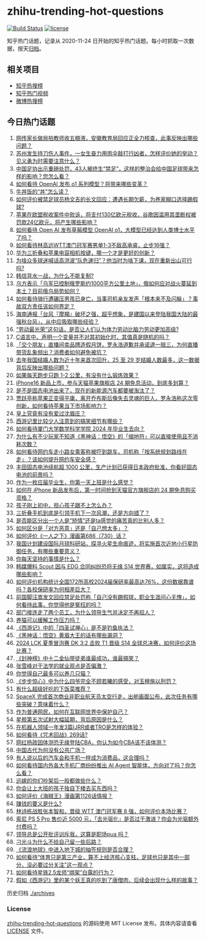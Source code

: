 # zhihu-trending-hot-questions

[![Build Status](https://github.com/justjavac/zhihu-trending-hot-questions/workflows/ci/badge.svg?branch=master)](https://github.com/justjavac/zhihu-trending-hot-questions/actions)
[![license](https://img.shields.io/github/license/justjavac/zhihu-trending-hot-questions)](https://github.com/justjavac/zhihu-trending-hot-questions/blob/master/LICENSE)

知乎热门话题，记录从 2020-11-24
日开始的知乎热门话题。每小时抓取一次数据，按天[归档](./archives)。

## 相关项目

- [知乎热搜榜](https://github.com/justjavac/zhihu-trending-top-search)
- [知乎热门视频](https://github.com/justjavac/zhihu-trending-hot-video)
- [微博热搜榜](https://github.com/justjavac/weibo-trending-hot-search)

## 今日热门话题

<!-- BEGIN -->
<!-- 最后更新时间 Fri Sep 13 2024 09:43:13 GMT+0800 (China Standard Time) -->

1. [网传家长做局拍教师收五粮液，安徽教育局回应正全力核查，此事反映出哪些问题？](https://www.zhihu.com/question/666882810)
1. [苏州发生持刀伤人事件，一女生奋力用雨伞敲打行凶者，怎样评价她的举动？见义勇为时需要注意什么？](https://www.zhihu.com/question/666946470)
1. [中国足协出示重磅处罚，43人被终生“禁足”，这样的整治会给中国足球带来怎样的影响？您怎么看？](https://www.zhihu.com/question/666767913)
1. [如何看待 OpenAI 发布 o1 系列模型？将带来哪些变革？](https://www.zhihu.com/question/666991594)
1. [牛丼饭的“丼”怎么读？](https://www.zhihu.com/question/263677987)
1. [如何评价被禁足球员杨文吉的长文回应：遭遇长期欠薪，为养家糊口选择踢假球?](https://www.zhihu.com/question/666981511)
1. [苹果在欧盟税收案件中败诉，将支付130亿欧元税收，谷歌因滥用其垄断权被罚款24亿欧元，将产生哪些影响？](https://www.zhihu.com/question/666758608)
1. [如何看待 Open AI 发布草莓模型 OpenAI o1，大模型已经达到人类博士水平了吗？](https://www.zhihu.com/question/666992324)
1. [如何看待林高远WTT澳门冠军赛男单1-3不敌高承睿，止步16强？](https://www.zhihu.com/question/666945047)
1. [华为三折叠和苹果电容相机按键，哪一个才是更好的创新？](https://www.zhihu.com/question/666840531)
1. [为啥众多球迷喊话高洪波“队危速归”？他当时为啥下课，现在重新出山可行吗?](https://www.zhihu.com/question/666934386)
1. [韩信背水一战，为什么不能复制?](https://www.zhihu.com/question/629634487)
1. [乌方表示「乌军已控制俄罗斯约1000平方公里土地」，俄如何应对战火蔓延到本土？目前俄乌局势如何？](https://www.zhihu.com/question/664154822)
1. [如何看待骑行遭碾压男孩已身亡，当事司机亲友发声「根本来不及闪躲」？事故双方责任该如何界定？](https://www.zhihu.com/question/664201157)
1. [海南通报「台风『摩羯』破坏之强，超乎想象，是建国以来登陆我国大陆的最强秋台风」，从中应吸取哪些经验？](https://www.zhihu.com/question/666532234)
1. [“劳动最光荣”这句话，是否让人们认为体力劳动比脑力劳动更加高级?](https://www.zhihu.com/question/339781837)
1. [C语言中，声明一个变量并不对其初始化时，其值真是随机的吗？](https://www.zhihu.com/question/666552311)
1. [「交个朋友」直播间卖品牌造假月饼，罗永浩道歉并承诺退一赔三，为何直播带货乱象频出？消费者如何避免被坑？](https://www.zhihu.com/question/666871337)
1. [去年我国结婚人数为近十年来首次回升，25 至 29 岁结婚人数最多，这一数据背后反映出哪些问题？](https://www.zhihu.com/question/666920661)
1. [如果每天跑步只跑 1-2 公里，有没有什么锻炼效果？](https://www.zhihu.com/question/666286790)
1. [iPhone16 新品上市，参与天猫苹果旗舰店 24 期免息活动，到底多划算？](https://www.zhihu.com/question/666389846)
1. [是不是固态电池出来了，现在的新能源汽车都要被淘汰了？](https://www.zhihu.com/question/666396834)
1. [贾跃亭称苹果正变得平庸，离开乔布斯后像失去灵魂的巨人，罗永浩称这次零创新，如何看待苹果当下市场影响力？](https://www.zhihu.com/question/666867159)
1. [皇上究竟有没有爱过沈眉庄？](https://www.zhihu.com/question/412004367)
1. [西游记里比较少人注意到的搞笑细节有哪些？](https://www.zhihu.com/question/356627427)
1. [如何看待厦门大学数学科学学院 2024 年毕业生去向？](https://www.zhihu.com/question/666296682)
1. [为什么有不少玩家不知道《黑神话：悟空》的「缩地符」可以直接使用且不消耗次数？](https://www.zhihu.com/question/666933178)
1. [如何看待网约车走小路女乘客称被吓到跳车，司机称「按系统规划路线在走」？该如何提升网约车安全感？](https://www.zhihu.com/question/666923066)
1. [丰田固态电池续航超 1000 公里，生产计划已获得日本政府批准，你看好固态电池的前景吗？](https://www.zhihu.com/question/666677797)
1. [作为一枚应届毕业生，你第一天上班是什么感觉？](https://www.zhihu.com/question/23031681)
1. [如何在 iPhone 新品发布后，第一时间抢到天猫官方旗舰店的 24 期免息购买资格？](https://www.zhihu.com/question/666389868)
1. [孩子刚上初中，担心孩子跟不上怎么办？](https://www.zhihu.com/question/665738020)
1. [三折叠手机到底是引领手机下一次风潮，还是方向错了？](https://www.zhihu.com/question/666844684)
1. [是否能区分出一个人是“矫情”还是ta感觉的痛苦真的比别人多？](https://www.zhihu.com/question/272003923)
1. [如何区分是「对方恶意」还是「自己想太多」？](https://www.zhihu.com/question/666830350)
1. [如何评价《一人之下》漫画第686（730）话？](https://www.zhihu.com/question/666851958)
1. [我国计划建设国际月球科研站，探寻火星生命痕迹，将实施首次近地小行星防御任务，有哪些重要意义？](https://www.zhihu.com/question/666530634)
1. [你每天坚持的事情是什么？](https://www.zhihu.com/question/661994966)
1. [韩媒爆料 Scout 因与 EDG 合同纠纷恐将无缘 S14 世界赛，如属实，这将造成哪些影响？](https://www.zhihu.com/question/666972601)
1. [如何评价机构统计全国172所高校2024届保研率最高达76%，这份数据靠谱吗？各校保研率为何相差巨大？](https://www.zhihu.com/question/666831617)
1. [前国脚汪嵩发文回应禁足处罚称「自己没有踢假球，职业生涯问心无愧」，如何看待此事，你觉得他是冤枉的吗？](https://www.zhihu.com/question/666877878)
1. [部门接连走了两个员工，为什么领导生气并决定不再招人？](https://www.zhihu.com/question/666898514)
1. [养猫可以缓解工作压力吗？](https://www.zhihu.com/question/666589556)
1. [《西游记》中的「四圣试禅心」是不是钓鱼执法？](https://www.zhihu.com/question/666079081)
1. [《黑神话：悟空》黄眉大王的话有哪些漏洞？](https://www.zhihu.com/question/665112509)
1. [2024 LCK 夏季冒泡赛 DK 3:2 击败 T1 晋级 S14 全球总决赛，如何评价这场比赛？](https://www.zhihu.com/question/666949856)
1. [《封神榜》中十二金仙带徒弟谁最成功，谁最搞笑？](https://www.zhihu.com/question/644642804)
1. [张雪峰对于法学的就业观点是否偏激？](https://www.zhihu.com/question/654880090)
1. [你觉得自己最多可以养几只猫？](https://www.zhihu.com/question/666287242)
1. [《步步惊心》中为什么四爷完全不顾若曦的感受，对玉檀施以刑罚？](https://www.zhihu.com/question/666613705)
1. [有什么超级好吃的下饭菜推荐？](https://www.zhihu.com/question/665768862)
1. [SpaceX 完成首次商业非职业航天员太空行走，出舱画面公布，此次任务有哪些突破？意味着什么？](https://www.zhihu.com/question/666919965)
1. [作为普通网民，如何在互联网世界中保护自己？](https://www.zhihu.com/question/666630917)
1. [星舰第五次试射大幅延期，背后原因是什么？](https://www.zhihu.com/question/666843622)
1. [在机器人领域一年发3篇IJRR或者TRO是怎样的体验？](https://www.zhihu.com/question/411371356)
1. [如何看待《咒术回战》269话?](https://www.zhihu.com/question/666935226)
1. [网红杨政因体测恐无缘登陆CBA，你认为如今CBA该不该体测？](https://www.zhihu.com/question/666933225)
1. [中国古代为何没有公共广场？](https://www.zhihu.com/question/666795311)
1. [有人说以后的汽车会和手机一样成为消费品，这合理吗？](https://www.zhihu.com/question/666857310)
1. [如何看待国内外各大手机厂商纷纷推出 AI Agent 智能体，方向对了吗？你怎么看？](https://www.zhihu.com/question/666857800)
1. [远嫁的你们吵架后一般都做些什么？](https://www.zhihu.com/question/666787615)
1. [你会让上大班的孩子独自下楼去买东西吗？](https://www.zhihu.com/question/666577220)
1. [如何评价《海贼王》漫画第1126话情报？](https://www.zhihu.com/question/666795069)
1. [赚钱的要义是什么?](https://www.zhihu.com/question/666885521)
1. [林诗栋战胜张本智和，晋级 WTT 澳门冠军赛 8 强，如何评价本场比赛？](https://www.zhihu.com/question/666953365)
1. [索尼 PS 5 Pro 售价近 5000 元，「去光驱化」是否过于激进？你会为光驱额外付费吗？](https://www.zhihu.com/question/666871927)
1. [领导总是公开批评训斥我，这算是职场pua 吗？](https://www.zhihu.com/question/535671308)
1. [刁光斗为什么不给自己留一些后路？](https://www.zhihu.com/question/52516335)
1. [《流浪地球》中进入地下城的抽签规则是否合理？](https://www.zhihu.com/question/313445524)
1. [如何看待“体育只是第三产业，算不上经济核心支柱，足球也只是其中一部分，没必要过分关注”这一观点？](https://www.zhihu.com/question/666639816)
1. [如何看待星铁2.5龙师“绑架”白露的行为？](https://www.zhihu.com/question/666889579)
1. [假如《西游记》里的某个妖王真的吃到了唐僧肉，后续会出现什么样的故事？](https://www.zhihu.com/question/666383993)

<!-- END -->

历史归档 [./archives](./archives)

### License

[zhihu-trending-hot-questions](https://github.com/justjavac/zhihu-trending-hot-questions)
的源码使用 MIT License 发布。具体内容请查看 [LICENSE](./LICENSE) 文件。
